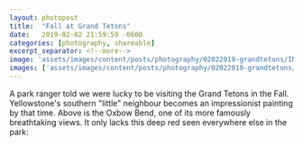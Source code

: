 ```yaml
---
layout: photopost
title:  "Fall at Grand Tetons"
date:   2019-02-02 21:59:59 -0600
categories: [photography, shareable]
excerpt_separator: <!--more-->
image: 'assets/images/content/posts/photography/02022019-grandtetons/IM_10112.jpg'
images: ['assets/images/content/posts/photography/02022019-grandtetons/IMG_0071.jpg']
---
```

A park ranger told we were lucky to be visiting the Grand Tetons in the Fall. Yellowstone's southern "little" neighbour becomes an impressionist painting by that time. Above is the Oxbow Bend, one of its more famously breathtaking views.<!--more--> It only lacks this deep red seen everywhere else in the park:
<span class="image fit" style="margin-bottom:4.5em; margin-top:0.8em">
      <img src="{{ site.baseurl }}/assets/images/content/posts/photography/02022019-grandtetons/IMG_0071.jpg" alt="" />
</span>

